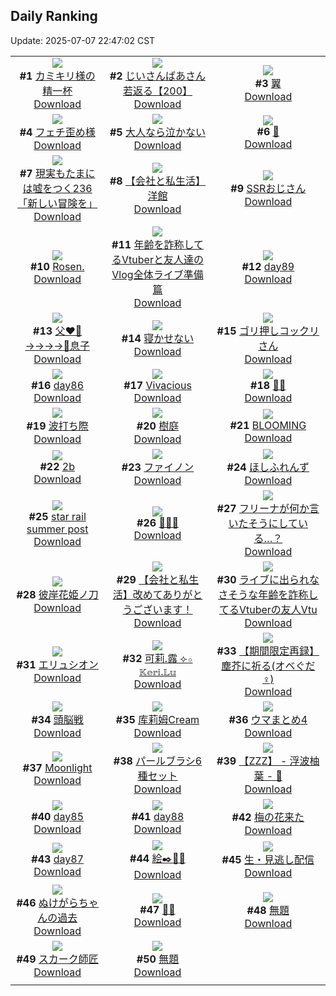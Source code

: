 ## Daily Ranking
Update: 2025-07-07 22:47:02 CST

|      |      |      |
| :----: | :----: | :----: |
| ![](https://i.pixiv.re/c/240x480/img-master/img/2025/07/05/11/03/47/132325823_p0_master1200.jpg)<br>**#1** [カミキリ様の精一杯](https://www.pixiv.net/artworks/132325823)<br>[Download](https://i.pixiv.re/img-original/img/2025/07/05/11/03/47/132325823_p0.jpg) | ![](https://i.pixiv.re/c/240x480/img-master/img/2025/07/05/10/57/03/132325453_p0_master1200.jpg)<br>**#2** [じいさんばあさん若返る【200】](https://www.pixiv.net/artworks/132325453)<br>[Download](https://i.pixiv.re/img-original/img/2025/07/05/10/57/03/132325453_p0.jpg) | ![](https://i.pixiv.re/c/240x480/img-master/img/2025/07/05/00/00/22/132311330_p0_master1200.jpg)<br>**#3** [翼](https://www.pixiv.net/artworks/132311330)<br>[Download](https://i.pixiv.re/img-original/img/2025/07/05/00/00/22/132311330_p0.png) |
| ![](https://i.pixiv.re/c/240x480/img-master/img/2025/07/05/17/20/19/132335920_p0_master1200.jpg)<br>**#4** [フェチ歪め様](https://www.pixiv.net/artworks/132335920)<br>[Download](https://i.pixiv.re/img-original/img/2025/07/05/17/20/19/132335920_p0.jpg) | ![](https://i.pixiv.re/c/240x480/img-master/img/2025/07/05/21/04/56/132344969_p0_master1200.jpg)<br>**#5** [大人なら泣かない](https://www.pixiv.net/artworks/132344969)<br>[Download](https://i.pixiv.re/img-original/img/2025/07/05/21/04/56/132344969_p0.jpg) | ![](https://i.pixiv.re/c/240x480/img-master/img/2025/07/05/00/00/30/132311377_p0_master1200.jpg)<br>**#6** [🌟](https://www.pixiv.net/artworks/132311377)<br>[Download](https://i.pixiv.re/img-original/img/2025/07/05/00/00/30/132311377_p0.png) |
| ![](https://i.pixiv.re/c/240x480/img-master/img/2025/07/06/18/12/56/132380306_p0_master1200.jpg)<br>**#7** [現実もたまには嘘をつく236「新しい冒険を」](https://www.pixiv.net/artworks/132380306)<br>[Download](https://i.pixiv.re/img-original/img/2025/07/06/18/12/56/132380306_p0.jpg) | ![](https://i.pixiv.re/c/240x480/img-master/img/2025/07/06/12/00/04/132369193_p0_master1200.jpg)<br>**#8** [【会社と私生活】洋館](https://www.pixiv.net/artworks/132369193)<br>[Download](https://i.pixiv.re/img-original/img/2025/07/06/12/00/04/132369193_p0.jpg) | ![](https://i.pixiv.re/c/240x480/img-master/img/2025/07/06/02/04/48/132357736_p0_master1200.jpg)<br>**#9** [SSRおじさん](https://www.pixiv.net/artworks/132357736)<br>[Download](https://i.pixiv.re/img-original/img/2025/07/06/02/04/48/132357736_p0.jpg) |
| ![](https://i.pixiv.re/c/240x480/img-master/img/2025/07/05/00/30/02/132312987_p0_master1200.jpg)<br>**#10** [Rosen.](https://www.pixiv.net/artworks/132312987)<br>[Download](https://i.pixiv.re/img-original/img/2025/07/05/00/30/02/132312987_p0.png) | ![](https://i.pixiv.re/c/240x480/img-master/img/2025/07/05/21/33/26/132346148_p0_master1200.jpg)<br>**#11** [年齢を詐称してるVtuberと友人達のVlog全体ライブ準備篇](https://www.pixiv.net/artworks/132346148)<br>[Download](https://i.pixiv.re/img-original/img/2025/07/05/21/33/26/132346148_p0.png) | ![](https://i.pixiv.re/c/240x480/img-master/img/2025/07/05/04/10/28/132318416_p0_master1200.jpg)<br>**#12** [day89](https://www.pixiv.net/artworks/132318416)<br>[Download](https://i.pixiv.re/img-original/img/2025/07/05/04/10/28/132318416_p0.jpg) |
| ![](https://i.pixiv.re/c/240x480/img-master/img/2025/07/05/23/25/15/132351209_p0_master1200.jpg)<br>**#13** [父❤️‍🔥→→→→🫷息子](https://www.pixiv.net/artworks/132351209)<br>[Download](https://i.pixiv.re/img-original/img/2025/07/05/23/25/15/132351209_p0.jpg) | ![](https://i.pixiv.re/c/240x480/img-master/img/2025/07/05/19/55/56/132341699_p0_master1200.jpg)<br>**#14** [寝かせない](https://www.pixiv.net/artworks/132341699)<br>[Download](https://i.pixiv.re/img-original/img/2025/07/05/19/55/56/132341699_p0.jpg) | ![](https://i.pixiv.re/c/240x480/img-master/img/2025/07/06/12/46/27/132370642_p0_master1200.jpg)<br>**#15** [ゴリ押しコックリさん](https://www.pixiv.net/artworks/132370642)<br>[Download](https://i.pixiv.re/img-original/img/2025/07/06/12/46/27/132370642_p0.jpg) |
| ![](https://i.pixiv.re/c/240x480/img-master/img/2025/07/05/04/02/04/132318305_p0_master1200.jpg)<br>**#16** [day86](https://www.pixiv.net/artworks/132318305)<br>[Download](https://i.pixiv.re/img-original/img/2025/07/05/04/02/04/132318305_p0.jpg) | ![](https://i.pixiv.re/c/240x480/img-master/img/2025/07/05/00/00/11/132311246_p0_master1200.jpg)<br>**#17** [Vivacious](https://www.pixiv.net/artworks/132311246)<br>[Download](https://i.pixiv.re/img-original/img/2025/07/05/00/00/11/132311246_p0.jpg) | ![](https://i.pixiv.re/c/240x480/img-master/img/2025/07/06/00/32/40/132354795_p0_master1200.jpg)<br>**#18** [💜🤍](https://www.pixiv.net/artworks/132354795)<br>[Download](https://i.pixiv.re/img-original/img/2025/07/06/00/32/40/132354795_p0.jpg) |
| ![](https://i.pixiv.re/c/240x480/img-master/img/2025/07/05/02/41/59/132316901_p0_master1200.jpg)<br>**#19** [波打ち際](https://www.pixiv.net/artworks/132316901)<br>[Download](https://i.pixiv.re/img-original/img/2025/07/05/02/41/59/132316901_p0.jpg) | ![](https://i.pixiv.re/c/240x480/img-master/img/2025/07/05/11/44/52/132326747_p0_master1200.jpg)<br>**#20** [樹庭](https://www.pixiv.net/artworks/132326747)<br>[Download](https://i.pixiv.re/img-original/img/2025/07/05/11/44/52/132326747_p0.jpg) | ![](https://i.pixiv.re/c/240x480/img-master/img/2025/07/05/04/23/56/132312990_p0_master1200.jpg)<br>**#21** [BLOOMING](https://www.pixiv.net/artworks/132312990)<br>[Download](https://i.pixiv.re/img-original/img/2025/07/05/04/23/56/132312990_p0.jpg) |
| ![](https://i.pixiv.re/c/240x480/img-master/img/2025/07/05/08/43/18/132322721_p0_master1200.jpg)<br>**#22** [2b](https://www.pixiv.net/artworks/132322721)<br>[Download](https://i.pixiv.re/img-original/img/2025/07/05/08/43/18/132322721_p0.jpg) | ![](https://i.pixiv.re/c/240x480/img-master/img/2025/07/05/11/42/14/132326689_p0_master1200.jpg)<br>**#23** [ファイノン](https://www.pixiv.net/artworks/132326689)<br>[Download](https://i.pixiv.re/img-original/img/2025/07/05/11/42/14/132326689_p0.jpg) | ![](https://i.pixiv.re/c/240x480/img-master/img/2025/07/05/00/00/09/132311224_p0_master1200.jpg)<br>**#24** [ほしふれんず](https://www.pixiv.net/artworks/132311224)<br>[Download](https://i.pixiv.re/img-original/img/2025/07/05/00/00/09/132311224_p0.jpg) |
| ![](https://i.pixiv.re/c/240x480/img-master/img/2025/07/05/15/30/01/132332607_p0_master1200.jpg)<br>**#25** [star rail summer post](https://www.pixiv.net/artworks/132332607)<br>[Download](https://i.pixiv.re/img-original/img/2025/07/05/15/30/01/132332607_p0.png) | ![](https://i.pixiv.re/c/240x480/img-master/img/2025/07/06/00/00/10/132352810_p0_master1200.jpg)<br>**#26** [🌟🌟🌟](https://www.pixiv.net/artworks/132352810)<br>[Download](https://i.pixiv.re/img-original/img/2025/07/06/00/00/10/132352810_p0.png) | ![](https://i.pixiv.re/c/240x480/img-master/img/2025/07/05/00/04/24/132311880_p0_master1200.jpg)<br>**#27** [フリーナが何か言いたそうにしている…？](https://www.pixiv.net/artworks/132311880)<br>[Download](https://i.pixiv.re/img-original/img/2025/07/05/00/04/24/132311880_p0.jpg) |
| ![](https://i.pixiv.re/c/240x480/img-master/img/2025/07/05/12/00/21/132327221_p0_master1200.jpg)<br>**#28** [彼岸花姫ノ刀](https://www.pixiv.net/artworks/132327221)<br>[Download](https://i.pixiv.re/img-original/img/2025/07/05/12/00/21/132327221_p0.jpg) | ![](https://i.pixiv.re/c/240x480/img-master/img/2025/07/06/12/00/05/132369196_p0_master1200.jpg)<br>**#29** [【会社と私生活】改めてありがとうございます！](https://www.pixiv.net/artworks/132369196)<br>[Download](https://i.pixiv.re/img-original/img/2025/07/06/12/00/05/132369196_p0.jpg) | ![](https://i.pixiv.re/c/240x480/img-master/img/2025/07/06/21/00/14/132388230_p0_master1200.jpg)<br>**#30** [ライブに出られなさそうな年齢を詐称してるVtuberの友人Vtu](https://www.pixiv.net/artworks/132388230)<br>[Download](https://i.pixiv.re/img-original/img/2025/07/06/21/00/14/132388230_p0.png) |
| ![](https://i.pixiv.re/c/240x480/img-master/img/2025/07/05/11/43/42/132326722_p0_master1200.jpg)<br>**#31** [エリュシオン](https://www.pixiv.net/artworks/132326722)<br>[Download](https://i.pixiv.re/img-original/img/2025/07/05/11/43/42/132326722_p0.jpg) | ![](https://i.pixiv.re/c/240x480/img-master/img/2025/07/05/00/00/10/132311229_p0_master1200.jpg)<br>**#32** [可莉.露 ⟣⋄ 𝕂𝕖𝕣𝕚.𝕃𝕦](https://www.pixiv.net/artworks/132311229)<br>[Download](https://i.pixiv.re/img-original/img/2025/07/05/00/00/10/132311229_p0.png) | ![](https://i.pixiv.re/c/240x480/img-master/img/2025/07/06/18/35/44/132381858_p0_master1200.jpg)<br>**#33** [【期間限定再録】塵芥に祈る(オベぐだ♀)](https://www.pixiv.net/artworks/132381858)<br>[Download](https://i.pixiv.re/img-original/img/2025/07/06/18/35/44/132381858_p0.jpg) |
| ![](https://i.pixiv.re/c/240x480/img-master/img/2025/07/05/20/36/13/132343557_p0_master1200.jpg)<br>**#34** [頭脳戦](https://www.pixiv.net/artworks/132343557)<br>[Download](https://i.pixiv.re/img-original/img/2025/07/05/20/36/13/132343557_p0.png) | ![](https://i.pixiv.re/c/240x480/img-master/img/2025/07/06/00/00/07/132352781_p0_master1200.jpg)<br>**#35** [库莉姆Cream](https://www.pixiv.net/artworks/132352781)<br>[Download](https://i.pixiv.re/img-original/img/2025/07/06/00/00/07/132352781_p0.png) | ![](https://i.pixiv.re/c/240x480/img-master/img/2025/07/05/18/37/09/132338687_p0_master1200.jpg)<br>**#36** [ウマまとめ4](https://www.pixiv.net/artworks/132338687)<br>[Download](https://i.pixiv.re/img-original/img/2025/07/05/18/37/09/132338687_p0.jpg) |
| ![](https://i.pixiv.re/c/240x480/img-master/img/2025/07/06/01/09/00/132356126_p0_master1200.jpg)<br>**#37** [Moonlight](https://www.pixiv.net/artworks/132356126)<br>[Download](https://i.pixiv.re/img-original/img/2025/07/06/01/09/00/132356126_p0.png) | ![](https://i.pixiv.re/c/240x480/img-master/img/2025/07/06/06/00/10/132361514_p0_master1200.jpg)<br>**#38** [パールブラシ6種セット](https://www.pixiv.net/artworks/132361514)<br>[Download](https://i.pixiv.re/img-original/img/2025/07/06/06/00/10/132361514_p0.jpg) | ![](https://i.pixiv.re/c/240x480/img-master/img/2025/07/05/11/00/13/132325705_p0_master1200.jpg)<br>**#39** [【ZZZ】 - 浮波柚葉 - 🦝](https://www.pixiv.net/artworks/132325705)<br>[Download](https://i.pixiv.re/img-original/img/2025/07/05/11/00/13/132325705_p0.png) |
| ![](https://i.pixiv.re/c/240x480/img-master/img/2025/07/05/04/01/16/132318292_p0_master1200.jpg)<br>**#40** [day85](https://www.pixiv.net/artworks/132318292)<br>[Download](https://i.pixiv.re/img-original/img/2025/07/05/04/01/16/132318292_p0.jpg) | ![](https://i.pixiv.re/c/240x480/img-master/img/2025/07/05/04/05/03/132318351_p0_master1200.jpg)<br>**#41** [day88](https://www.pixiv.net/artworks/132318351)<br>[Download](https://i.pixiv.re/img-original/img/2025/07/05/04/05/03/132318351_p0.jpg) | ![](https://i.pixiv.re/c/240x480/img-master/img/2025/07/06/09/03/00/132364851_p0_master1200.jpg)<br>**#42** [梅の花来た](https://www.pixiv.net/artworks/132364851)<br>[Download](https://i.pixiv.re/img-original/img/2025/07/06/09/03/00/132364851_p0.jpg) |
| ![](https://i.pixiv.re/c/240x480/img-master/img/2025/07/05/04/03/43/132318333_p0_master1200.jpg)<br>**#43** [day87](https://www.pixiv.net/artworks/132318333)<br>[Download](https://i.pixiv.re/img-original/img/2025/07/05/04/03/43/132318333_p0.jpg) | ![](https://i.pixiv.re/c/240x480/img-master/img/2025/07/05/23/43/56/132352047_p0_master1200.jpg)<br>**#44** [絵✒️🌊🌺](https://www.pixiv.net/artworks/132352047)<br>[Download](https://i.pixiv.re/img-original/img/2025/07/05/23/43/56/132352047_p0.png) | ![](https://i.pixiv.re/c/240x480/img-master/img/2025/07/06/19/26/00/132383929_p0_master1200.jpg)<br>**#45** [生・見逃し配信](https://www.pixiv.net/artworks/132383929)<br>[Download](https://i.pixiv.re/img-original/img/2025/07/06/19/26/00/132383929_p0.jpg) |
| ![](https://i.pixiv.re/c/240x480/img-master/img/2025/07/05/00/00/09/132311222_p0_master1200.jpg)<br>**#46** [ぬけがらちゃんの過去](https://www.pixiv.net/artworks/132311222)<br>[Download](https://i.pixiv.re/img-original/img/2025/07/05/00/00/09/132311222_p0.png) | ![](https://i.pixiv.re/c/240x480/img-master/img/2025/07/05/10/42/31/132325283_p0_master1200.jpg)<br>**#47** [💐✨](https://www.pixiv.net/artworks/132325283)<br>[Download](https://i.pixiv.re/img-original/img/2025/07/05/10/42/31/132325283_p0.png) | ![](https://i.pixiv.re/c/240x480/img-master/img/2025/07/05/16/19/57/132334032_p0_master1200.jpg)<br>**#48** [無題](https://www.pixiv.net/artworks/132334032)<br>[Download](https://i.pixiv.re/img-original/img/2025/07/05/16/19/57/132334032_p0.png) |
| ![](https://i.pixiv.re/c/240x480/img-master/img/2025/07/06/00/00/08/132352793_p0_master1200.jpg)<br>**#49** [スカーク師匠](https://www.pixiv.net/artworks/132352793)<br>[Download](https://i.pixiv.re/img-original/img/2025/07/06/00/00/08/132352793_p0.png) | ![](https://i.pixiv.re/c/240x480/img-master/img/2025/07/05/16/36/43/132334537_p0_master1200.jpg)<br>**#50** [無題](https://www.pixiv.net/artworks/132334537)<br>[Download](https://i.pixiv.re/img-original/img/2025/07/05/16/36/43/132334537_p0.png) |
|      |
